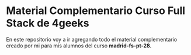 # Material Complementario Curso Full Stack de 4geeks

En este repositorio voy a ir agregando todo el material complementario creado por mi para mis alumnos del curso **madrid-fs-pt-28.**
